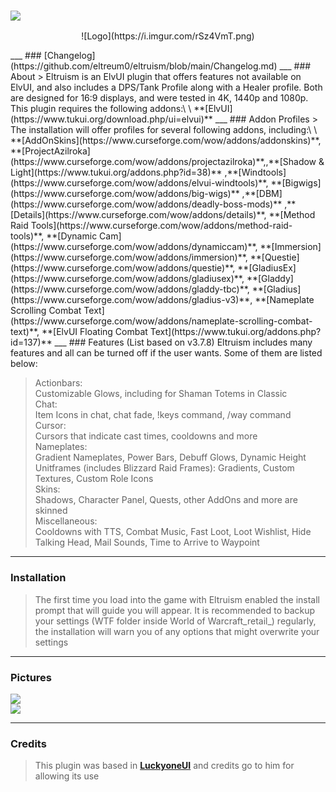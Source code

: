 ### [![](https://img.shields.io/badge/Eltruism-Join-steelblue.svg?longCache=true?style=flat-square&logo=discord)](https://discord.gg/cXfA56gmYW)
<p align="center">![Logo](https://i.imgur.com/rSz4VmT.png) </p>
___
### [Changelog](https://github.com/eltreum0/eltruism/blob/main/Changelog.md)
___
### About
> Eltruism is an ElvUI plugin that offers features not available on ElvUI, and also includes a DPS/Tank Profile along with a Healer profile. Both are designed for 16:9 displays, and were tested in 4K, 1440p and 1080p. This plugin requires the following addons:\
 \
**[ElvUI](https://www.tukui.org/download.php/ui=elvui)**
___
### Addon Profiles
> The installation will offer profiles for several following addons, including:\
 \
**[AddOnSkins](https://www.curseforge.com/wow/addons/addonskins)**, **[ProjectAzilroka](https://www.curseforge.com/wow/addons/projectazilroka)**,,**[Shadow & Light](https://www.tukui.org/addons.php?id=38)** ,**[Windtools](https://www.curseforge.com/wow/addons/elvui-windtools)**, **[Bigwigs](https://www.curseforge.com/wow/addons/big-wigs)** ,**[DBM](https://www.curseforge.com/wow/addons/deadly-boss-mods)** ,**[Details](https://www.curseforge.com/wow/addons/details)**, **[Method Raid Tools](https://www.curseforge.com/wow/addons/method-raid-tools)**, **[Dynamic Cam](https://www.curseforge.com/wow/addons/dynamiccam)**, **[Immersion](https://www.curseforge.com/wow/addons/immersion)**, **[Questie](https://www.curseforge.com/wow/addons/questie)**, **[GladiusEx](https://www.curseforge.com/wow/addons/gladiusex)**, **[Gladdy](https://www.curseforge.com/wow/addons/gladdy-tbc)**, **[Gladius](https://www.curseforge.com/wow/addons/gladius-v3)**, **[Nameplate Scrolling Combat Text](https://www.curseforge.com/wow/addons/nameplate-scrolling-combat-text)**, **[ElvUI Floating Combat Text](https://www.tukui.org/addons.php?id=137)**
___
### Features (List based on v3.7.8)
Eltruism includes many features and all can be turned off if the user wants. Some of them are listed below:

>Actionbars:\
Customizable Glows, including for Shaman Totems in Classic
\
>Chat:\
>Item Icons in chat, chat fade, !keys command, /way command
>\
>Cursor:\
Cursors that indicate cast times, cooldowns and more
\
>Nameplates:\
>Gradient Nameplates, Power Bars, Debuff Glows, Dynamic Height
\
>Unitframes (includes Blizzard Raid Frames):
>Gradients, Custom Textures, Custom Role Icons
\
Skins:\
Shadows, Character Panel, Quests, other AddOns and more are skinned
\
Miscellaneous:\
Cooldowns with TTS, Combat Music, Fast Loot, Loot Wishlist, Hide Talking Head, Mail Sounds, Time to Arrive to Waypoint
___
### Installation
> The first time you load into the game with Eltruism enabled the install prompt that will guide you will appear. It is recommended to backup your settings (WTF folder inside World of Warcraft_retail_) regularly, the installation will warn you of any options that might overwrite your settings
___
### Pictures
[![](https://i.imgur.com/7QAQhFm.jpg)](https://i.imgur.com/7QAQhFm.jpg)
\
[![](https://i.imgur.com/bwpn8jk.jpg)](https://i.imgur.com/bwpn8jk.jpg)
___
### Credits
> This plugin was based in **[LuckyoneUI](httpswww.tukui.orgaddons.php?id=154)** and credits go to him for allowing its use

